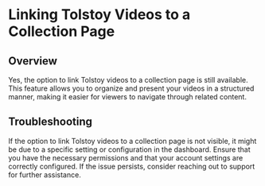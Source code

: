 # Linking Tolstoy Videos to a Collection Page

## Overview

Yes, the option to link Tolstoy videos to a collection page is still available. This feature allows you to organize and present your videos in a structured manner, making it easier for viewers to navigate through related content.

## Troubleshooting

If the option to link Tolstoy videos to a collection page is not visible, it might be due to a specific setting or configuration in the dashboard. Ensure that you have the necessary permissions and that your account settings are correctly configured. If the issue persists, consider reaching out to support for further assistance.